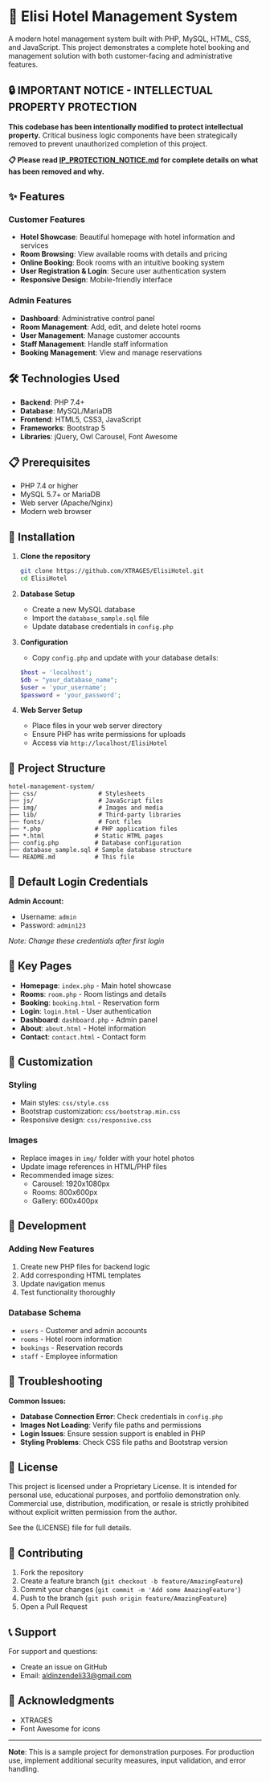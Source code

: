 # 🏨 Elisi Hotel Management System

A modern hotel management system built with PHP, MySQL, HTML, CSS, and JavaScript. This project demonstrates a complete hotel booking and management solution with both customer-facing and administrative features.

## 🔒 IMPORTANT NOTICE - INTELLECTUAL PROPERTY PROTECTION

**This codebase has been intentionally modified to protect intellectual property.** Critical business logic components have been strategically removed to prevent unauthorized completion of this project.

**📋 Please read [IP_PROTECTION_NOTICE.md](IP_PROTECTION_NOTICE.md) for complete details on what has been removed and why.**

## ✨ Features

### Customer Features
- **Hotel Showcase**: Beautiful homepage with hotel information and services
- **Room Browsing**: View available rooms with details and pricing
- **Online Booking**: Book rooms with an intuitive booking system
- **User Registration & Login**: Secure user authentication system
- **Responsive Design**: Mobile-friendly interface

### Admin Features
- **Dashboard**: Administrative control panel
- **Room Management**: Add, edit, and delete hotel rooms
- **User Management**: Manage customer accounts
- **Staff Management**: Handle staff information
- **Booking Management**: View and manage reservations

## 🛠️ Technologies Used

- **Backend**: PHP 7.4+
- **Database**: MySQL/MariaDB
- **Frontend**: HTML5, CSS3, JavaScript
- **Frameworks**: Bootstrap 5
- **Libraries**: jQuery, Owl Carousel, Font Awesome

## 📋 Prerequisites

- PHP 7.4 or higher
- MySQL 5.7+ or MariaDB
- Web server (Apache/Nginx)
- Modern web browser

## 🚀 Installation

1. **Clone the repository**
   ```bash
   git clone https://github.com/XTRAGES/ElisiHotel.git
   cd ElisiHotel
   ```

2. **Database Setup**
   - Create a new MySQL database
   - Import the `database_sample.sql` file
   - Update database credentials in `config.php`

3. **Configuration**
   - Copy `config.php` and update with your database details:
   ```php
   $host = 'localhost';
   $db = "your_database_name";
   $user = 'your_username';
   $password = 'your_password';
   ```

4. **Web Server Setup**
   - Place files in your web server directory
   - Ensure PHP has write permissions for uploads
   - Access via `http://localhost/ElisiHotel`

## 📁 Project Structure

```
hotel-management-system/
├── css/                 # Stylesheets
├── js/                  # JavaScript files
├── img/                 # Images and media
├── lib/                 # Third-party libraries
├── fonts/               # Font files
├── *.php               # PHP application files
├── *.html              # Static HTML pages
├── config.php          # Database configuration
├── database_sample.sql # Sample database structure
└── README.md           # This file
```

## 🔐 Default Login Credentials

**Admin Account:**
- Username: `admin`
- Password: `admin123`

*Note: Change these credentials after first login*

## 🌟 Key Pages

- **Homepage**: `index.php` - Main hotel showcase
- **Rooms**: `room.php` - Room listings and details
- **Booking**: `booking.html` - Reservation form
- **Login**: `login.html` - User authentication
- **Dashboard**: `dashboard.php` - Admin panel
- **About**: `about.html` - Hotel information
- **Contact**: `contact.html` - Contact form

## 🎨 Customization

### Styling
- Main styles: `css/style.css`
- Bootstrap customization: `css/bootstrap.min.css`
- Responsive design: `css/responsive.css`

### Images
- Replace images in `img/` folder with your hotel photos
- Update image references in HTML/PHP files
- Recommended image sizes:
  - Carousel: 1920x1080px
  - Rooms: 800x600px
  - Gallery: 600x400px

## 🔧 Development

### Adding New Features
1. Create new PHP files for backend logic
2. Add corresponding HTML templates
3. Update navigation menus
4. Test functionality thoroughly

### Database Schema
- `users` - Customer and admin accounts
- `rooms` - Hotel room information
- `bookings` - Reservation records
- `staff` - Employee information

## 🐛 Troubleshooting

**Common Issues:**
- **Database Connection Error**: Check credentials in `config.php`
- **Images Not Loading**: Verify file paths and permissions
- **Login Issues**: Ensure session support is enabled in PHP
- **Styling Problems**: Check CSS file paths and Bootstrap version

## 📝 License
This project is licensed under a Proprietary License.
It is intended for personal use, educational purposes, and portfolio demonstration only.
Commercial use, distribution, modification, or resale is strictly prohibited without explicit written permission from the author.

See the (LICENSE) file for full details.

## 🤝 Contributing

1. Fork the repository
2. Create a feature branch (`git checkout -b feature/AmazingFeature`)
3. Commit your changes (`git commit -m 'Add some AmazingFeature'`)
4. Push to the branch (`git push origin feature/AmazingFeature`)
5. Open a Pull Request

## 📞 Support

For support and questions:
- Create an issue on GitHub
- Email: aldinzendeli33@gmail.com

## 🙏 Acknowledgments

- XTRAGES
- Font Awesome for icons
  

---

**Note**: This is a sample project for demonstration purposes. For production use, implement additional security measures, input validation, and error handling.
